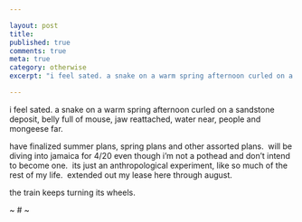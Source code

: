 ```yaml
---

layout: post
title: 
published: true
comments: true
meta: true
category: otherwise
excerpt: "i feel sated. a snake on a warm spring afternoon curled on a sandstone deposit, belly full of mouse, jaw reattached, water near, people and mongeese far."

---
```


i feel sated. a snake on a warm spring afternoon curled on a sandstone deposit, belly full of mouse, jaw reattached, water near, people and mongeese far.

have finalized summer plans, spring plans and other assorted plans.  will be diving into jamaica for 4/20 even though i’m not a pothead and don’t intend to become one.  its just an anthropological experiment, like so much of the rest of my life.  extended out my lease here through august.  

the train keeps turning its wheels.

~ # ~